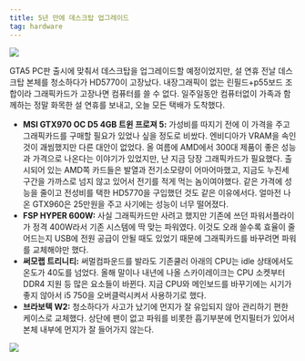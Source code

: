 ```yaml
---
title: 5년 만에 데스크탑 업그레이드
tag: hardware
---
```

![](https://lh6.googleusercontent.com/-8dyunZCOHqA/VPEcEdIcIZI/AAAAAAAAHjc/PQ1BqHRaf7Q/w977-h865-no/2015-02-25%2B16.05.44.jpg)

GTA5 PC판 출시에 맞춰서 데스크탑을 업그레이드할 예정이었지만, 설 연휴 전날 데스크탑 본체를 청소하다가 HD5770이 고장났다. 내장그래픽이 없는 린필드+p55보드 조합이라 그래픽카드가 고장나면 컴퓨터를 쓸 수 없다. 일주일동안 컴퓨터없이 가족과 함께하는 정말 화목한 설 연휴를 보내고, 오늘 모든 택배가 도착했다.

- **MSI GTX970 OC D5 4GB 트윈 프로져 5:** 가성비를 따지기 전에 이 가격을 주고 그래픽카드를 구매할 필요가 있었나 싶을 정도로 비쌌다. 엔비디아가 VRAM을 속인 것이 괘씸했지만 다른 대안이 없었다. 올 여름에 AMD에서 300대 제품이 좋은 성능과 가격으로 나온다는 이야기가 있었지만, 난 지금 당장 그래픽카드가 필요했다. 출시되어 있는 AMD쪽 카드들은 발열과 전기소모량이 어마어마했고, 지금도 누진세 구간을 가까스로 넘지 않고 있어서 전기를 적게 먹는 놈이여야했다. 같은 가격에 성능을 줄이고 전성비를 택한 HD5770을 구입했던 것도 같은 이유에서다. 얼마전 나온 GTX960은 25만원을 주고 사기에는 성능이 너무 떨어졌다.
- **FSP HYPER 600W:** 사실 그래픽카드만 사려고 했지만 기존에 쓰던 파워서플라이가 정격 400W라서 기존 시스템에 딱 맞는 파워였다. 이것도 오래 쓸수록 효율이 줄어드는지 USB에 전원 공급이 안될 때도 있었기 때문에 그래픽카드를 바꾸려면 파워를 교체해야만 했다.
- **써모랩 트리니티:** 써멀컴파운드를 발라도 기존쿨러 아래의 CPU는 idle 상태에서도 온도가 40도를 넘었다. 올해 말이나 내년에 나올 스카이레이크는 CPU 소켓부터 DDR4 지원 등 많은 요소들이 바뀐다. 지금 CPU와 메인보드를 바꾸기에는 시기가 좋지 않아서 i5 750을 오버클럭시켜서 사용하기로 했다.
- **브라보텍 W2:** 청소하다가 사고가 났기에 먼지가 잘 유입되지 않아 관리하기 편한 케이스로 교체했다. 상단에 팬이 없고 파워를 비롯한 흡기부분에 먼지필터가 있어서 본체 내부에 먼지가 잘 들어가지 않는다.

![](https://lh4.googleusercontent.com/-fdUwneDIADA/VPEcHTjZUaI/AAAAAAAAHk4/-9jbpC3Y7rQ/w1153-h865-no/2015-02-25%2B23.00.16%2BHDR.jpg)
